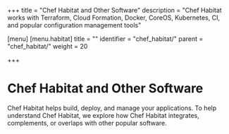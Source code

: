 +++
title = "Chef Habitat and Other Software"
description = "Chef Habitat works with Terraform, Cloud Formation, Docker, CoreOS, Kubernetes, CI, and popular configuration management tools"

[menu]
  [menu.habitat]
    title = ""
    identifier = "chef_habitat/"
    parent = "chef_habitat/"
    weight = 20
    
+++

# <a name="installing-packages" id="installing-packages" data-magellan-target="installing-packages">Chef Habitat and Other Software</a>
Chef Habitat helps build, deploy, and manage your applications. To help understand Chef Habitat, we explore how Chef Habitat integrates, complements, or overlaps with other popular software.

